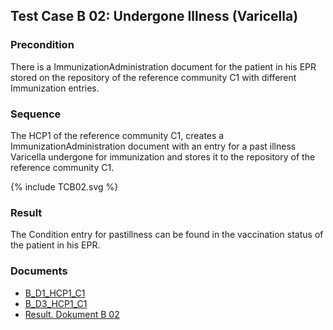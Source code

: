 ## Test Case B 02: Undergone Illness (Varicella)

### Precondition
There is a ImmunizationAdministration document for the patient in his EPR stored on the repository of the reference community C1 with different Immunization entries.


### Sequence

The HCP1 of the reference community C1, creates a ImmunizationAdministration document with an entry for a past illness Varicella undergone for immunization and stores it to the repository of the reference community C1.

<div>{% include TCB02.svg %}</div>

### Result
The Condition entry for pastillness can be found in the vaccination status of the patient in his EPR.

### Documents
* [B_D1_HCP1_C1](Bundle-B-D1-HCP1-C1.html)
* [B_D3_HCP1_C1](Bundle-B-D3-HCP1-C1.html)
* [Result. Dokument B 02](Bundle-RDB02.html)

